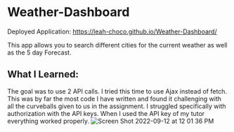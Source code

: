 # Weather-Dashboard
Deployed Application: https://leah-choco.github.io/Weather-Dashboard/

This app allows you to search different cities for the current weather as well as the 5 day Forecast.

## What I Learned:
The goal was to use 2 API calls. I tried this time to use Ajax instead of fetch.
This was by far the most code I have written and found it challenging with all the curveballs given to us in the assignment. 
I struggled specifically with authorization with the API keys. When I used the API key of my tutor everything worked properly. 
![Screen Shot 2022-09-12 at 12 01 36 PM](https://user-images.githubusercontent.com/109236891/189713442-2d61cb4c-4e9a-4f7c-b645-47419bf973ee.png)
